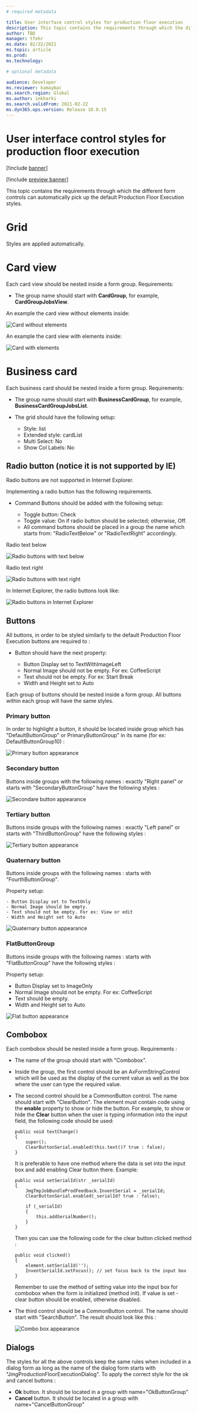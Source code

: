 ```yaml
---
# required metadata

title: User interface control styles for production floor execution
description: This topic contains the requirements through which the different form controls can automatically pick up the default Production Floor Execution styles. 
author: TBD
manager: tfehr
ms.date: 02/22/2021
ms.topic: article
ms.prod: 
ms.technology: 

# optional metadata

audience: Developer
ms.reviewer: kamaybac
ms.search.region: Global
ms.author: inkharki
ms.search.validFrom: 2021-02-22
ms.dyn365.ops.version: Release 10.0.15
---
```


# User interface control styles for production floor execution

[!include [banner](../includes/banner.md)]

[!include [preview banner](../includes/preview-banner.md)]

This topic contains the requirements through which the different form controls can automatically pick up the default Production Floor Execution styles. 

# Grid 

Styles are applied automatically.

# Card view 

Each card view should be nested inside a form group. Requirements:

+ The group name should start with **CardGroup**, for example, **CardGroupJobsView**. 

An example the card view without elements inside: 

![Card without elements](media/pfe-styles-empty-card.png)

An example the card view with elements inside: 

![Card with elements](media/pfe-styles-elements.png)

# Business card  

Each business card should be nested inside a form group. Requirements:

+ The group name should start with **BusinessCardGroup**, for example, **BusinessCardGroupJobsList**.
+ The grid should have the following setup: 

    - Style: list 
    - Extended style: cardList 
    - Multi Select: No 
    - Show Col Labels: No 

## Radio button (notice it is not supported by IE) 

Radio buttons are not supported in Internet Explorer.

Implementing a radio button has the following requirements. 

+ Command Buttons should be added with the following setup: 

    - Toggle button: Check 
    - Toggle value: On if radio button should be selected; otherwise, Off. 
    - All command buttons should be placed in a group the name which starts from: "RadioTextBelow" or "RadioTextRight" accordingly. 

Radio text below 

![Radio buttons with text below](media/pfe-styles-radio-text-below.png)

Radio text right 

![Radio buttons with text right](media/pfe-styles-radio-text-right.png)

In Internet Explorer, the radio buttons look like:

![Radio buttons in Internet Explorer](media/pfe-styles-browser.png)

## Buttons

All buttons, in order to be styled similarly to the default Production Floor Execution buttons are required to : 

+ Button should have the next property: 

    - Button Display set to TextWithImageLeft 
    - Normal Image should not be empty. For ex: CoffeeScript 
    - Text should not be empty. For ex: Start Break 
    - Width and Height set to Auto 

Each group of buttons should be nested inside a form group. All buttons within each group will have the same styles. 

### Primary button 

In order to highlight a button, it should be located inside group which has "DefaultButtonGroup" or  PrimaryButtonGroup"  in its name (for ex: DefaultButtonGroup10) : 

![Primary button appearance](media/pfe-styles-first.png)

### Secondary button 

Buttons inside groups with the following names : exactly "Right panel" or starts with "SecondaryButtonGroup" have the following styles :  

![Secondare button appearance](media/pfe-styles-second.png)
 
### Tertiary button 

Buttons inside groups with the following names : exactly "Left panel" or starts with "ThirdButtonGroup" have the following styles :  

![Tertiary button appearance](media/pfe-styles-third.png)
 
### Quaternary button

Buttons inside groups with the following names : starts with "FourthButtonGroup". 

Property setup: 

    - Button Display set to TextOnly 
    - Normal Image should be empty. 
    - Text should not be empty. For ex: View or edit 
    - Width and Height set to Auto 

![Quaternary button appearance](media/pfe-styles-fourth.png)

### FlatButtonGroup 

Buttons inside groups with the following names : starts with "FlatButtonGroup" have the following styles : 

Property setup: 

+ Button Display set to ImageOnly 
+ Normal Image should not be empty. For ex: CoffeeScript 
+ Text should be empty.  
+ Width and Height set to Auto 

![Flat button appearance](media/pfe-styles-flat-button.png)

## Combobox 

Each combobox should be nested inside a form group. Requirements : 

+ The name of the group should start with "Combobox".  
+ Inside the group, the first control should be an AxFormStringControl which will be used as the display of the current value as well as the box where the user can type the required value. 
+ The second control should be a CommonButton control. The name should start with "ClearButton". The element must contain code using the **enable** property to show or hide the button. For example, to show or hide the **Clear** button when the user is typing information into the input field, the following code should be used: 

    ```xpp
    public void textChange() 
    { 
        super(); 
        ClearButtonSerial.enabled(this.text()? true : false); 
    } 
    ```

    It is preferable to have one method where the data is set into the input box and add enabling Clear button there. Example: 

    ```xpp
    public void setSerialId(str _serialId) 
    {
        JmgTmpJobBundleProdFeedback.InventSerial = _serialId; 
        ClearButtonSerial.enabled(_serialId? true : false); 

        if (_serialId) 
        { 
            this.addSerialNumber(); 
        } 
    }
    ```

    Then you can use the following code for the clear button clicked method : 

    ```xpp
    public void clicked() 
    { 
        element.setSerialId(''); 
        InventSerialId.setFocus(); // set focus back to the input box 
    } 
    ```

    Remember to use the method of setting value into the input box for combobox when the form is initialized (method init). If value is set - clear button should be enabled, otherwise disabled.  

+ The third control should be a CommonButton control. The name should start with "SearchButton". The result should look like this : 
 
    ![Combo box appearance](media/pfe-styles-combo.png)

## Dialogs 

The styles for all the above controls keep the same rules when included in a dialog form as long as the name of the dialog form starts with "JmgProductionFloorExecutionDialog". To apply the correct style for the ok and cancel buttons : 

+ **Ok** button. It should be located in a group with name="OkButtonGroup" 
+ **Cancel** button. It should be located in a group with name="CancelButtonGroup" 
